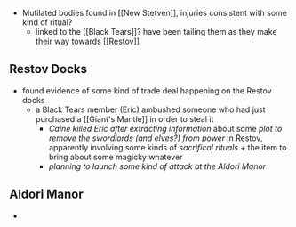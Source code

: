 - Mutilated bodies found in [[New Stetven]], injuries consistent with some kind of ritual?
	- linked to the [[Black Tears]]? have been tailing them as they make their way towards [[Restov]]

## Restov Docks
- found evidence of some kind of trade deal happening on the Restov docks
	- a Black Tears member (Eric) ambushed someone who had just purchased a [[Giant's Mantle]] in order to steal it
		- *Caine killed Eric after extracting information* about some *plot to remove the swordlords (and elves?) from power* in Restov, apparently involving some kinds of *sacrifical rituals* + the item to bring about some magicky whatever
		- *planning to launch some kind of attack at the Aldori Manor*

## Aldori Manor
- 
